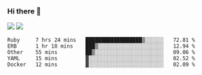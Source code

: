 ### Hi there 👋

<!--
**sasharevzin/sasharevzin** is a ✨ _special_ ✨ repository because its `README.md` (this file) appears on your GitHub profile.

Here are some ideas to get you started:

- 🔭 I’m currently working on ...
- 🌱 I’m currently learning ...
- 👯 I’m looking to collaborate on ...
- 🤔 I’m looking for help with ...
- 💬 Ask me about ...
- 📫 How to reach me: ...
- 😄 Pronouns: ...
- ⚡ Fun fact: ...
-->

![](https://yusufozturk.vercel.app/api?username=sasharevzin&hide_title=true&include_all_commits=true&count_private=true&show_icons=true) ![](https://yusufozturk.vercel.app/api/top-langs/?username=sasharevzin&layout=compact&langs_count=10&hide=apacheconf,coffeescript)

<!--START_SECTION:waka-->
```text
Ruby     7 hrs 24 mins   ██████████████████▒░░░░░░   72.81 % 
ERB      1 hr 18 mins    ███▒░░░░░░░░░░░░░░░░░░░░░   12.94 % 
Other    55 mins         ██▒░░░░░░░░░░░░░░░░░░░░░░   09.06 % 
YAML     15 mins         ▓░░░░░░░░░░░░░░░░░░░░░░░░   02.52 % 
Docker   12 mins         ▓░░░░░░░░░░░░░░░░░░░░░░░░   02.09 % 
```
<!--END_SECTION:waka-->
